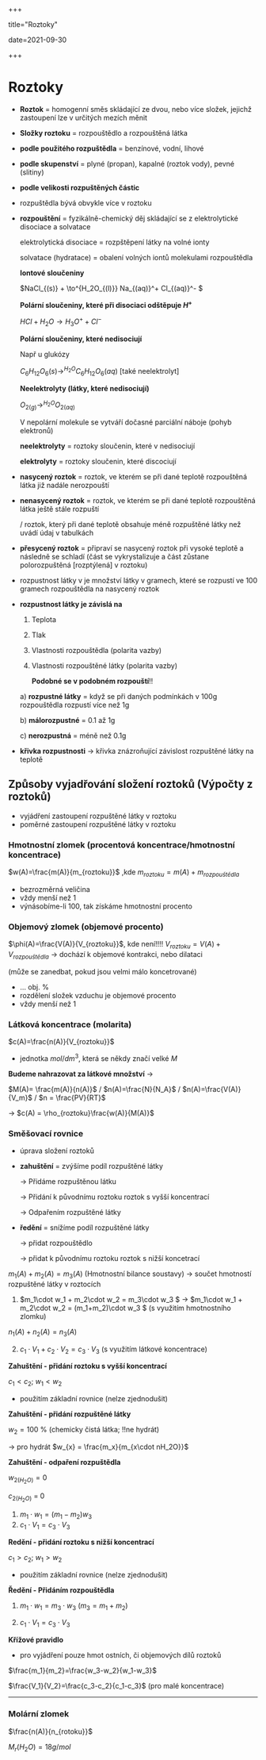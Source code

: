+++

title="Roztoky"

date=2021-09-30

+++

# Roztoky

- **Roztok** = homogenní směs skládající ze dvou, nebo více složek, jejichž zastoupení lze v určitých mezích měnit

- **Složky roztoku** = rozpouštědlo a rozpouštěná látka

- **podle použitého rozpuštědla** = benzínové, vodní, lihové

- **podle skupenství** = plyné (propan), kapalné (roztok vody), pevné (slitiny)

- **podle velikosti rozpuštěných částic**

- rozpuštědla bývá obvykle více v roztoku

- **rozpouštění** = fyzikálně-chemický děj skládající se z elektrolytické disociace a solvatace 

  elektrolytická disociace = rozpštěpení látky na volné ionty

  solvatace (hydratace) = obalení volných iontů molekulami rozpouštědla

  **Iontové sloučeniny**

  $NaCl_{(s)} + \to^{H_2O_{(l)}} Na_{(aq)}^+ Cl_{(aq)}^- $

  **Polární sloučeniny, které při disociaci odštěpuje $H^+$**

  $HCl + H_2O \to H_3O^+ + Cl^-$

  **Polární sloučeniny, které nedisociují**

  Např u glukózy

  $C_6H_{12}O_{6}(s) \to^{H_2O} C_6H_{12}O_{6}(aq)$ [také neelektrolyt] 

  **Neelektrolyty (látky, které nedisociují)**

  $O_{2(g)} \to^{H_2O} O_{2(aq)}$

  V nepolární molekule se vytváří dočasné parciální náboje (pohyb elektronů)

  **neelektrolyty** = roztoky sloučenin, které v nedisociují

  **elektrolyty** = roztoky sloučenin, které discociují

- **nasycený roztok** = roztok, ve kterém se při dané teplotě rozpouštěná látka již nadále nerozpouští

- **nenasycený roztok** = roztok, ve kterém se při dané teplotě rozpouštěná látka ještě stále rozpuští

  / roztok, který při dané teplotě obsahuje méně rozpuštěné látky než uvádí údaj v tabulkách

- **přesycený roztok** = připraví se nasycený roztok při vysoké teplotě a následně se schladí (část se vykrystalizuje a část zůstane polorozpuštěná [rozptýlená] v roztoku)

- rozpustnost látky v je množství látky v gramech, které se rozpustí ve 100 gramech rozpouštědla na nasycený roztok

- **rozpustnost látky je závislá na**

  1. Teplota

  2. Tlak

  3. Vlastnosti rozpouštědla (polarita vazby)

  4. Vlastnosti rozpouštěné látky (polarita vazby)

     **Podobné se v podobném rozpouští**!!

  a) **rozpustné látky** = když se při daných podmínkách v 100g rozpouštědla rozpustí více než 1g

  b) **málorozpustné** = 0.1 až 1g

  c) **nerozpustná** = méně než 0.1g

- **křivka rozpustnosti** $\to$ křivka znázroňující závislost rozpuštěné látky na teplotě

## Způsoby vyjadřování složení roztoků (Výpočty z roztoků)

- vyjádření zastoupení rozpuštěné látky v roztoku
- poměrné zastoupení rozpuštěné látky v roztoku

### Hmotnostní zlomek (procentová koncentrace/hmotnostní koncentrace)

$w(A)=\frac{m(A)}{m_{roztoku}}$  ,kde $m_{roztoku} = m(A) + m_{rozpouštědla}$

- bezrozměrná veličina
- vždy menší než 1
- výnásobíme-li 100, tak získáme hmotnostní procento

### Objemový zlomek (objemové procento)

$\phi(A)=\frac{V(A)}{V_{roztoku}}$, kde není!!!! $V_{roztoku}=V(A) + V_{rozpouštědla}$ $\to$ dochází k objemové kontrakci, nebo dilataci

(může se zanedbat, pokud jsou velmi málo koncetrované)

- ... obj. %
- rozdělení složek vzduchu je objemové procento
- vždy menší než 1

### Látková koncentrace (molarita)

$c(A)=\frac{n(A)}{V_{roztoku}}$

- jednotka $mol/dm^3$, která se někdy značí velké $M$

**Budeme nahrazovat za látkové množství** $\to$ 

$M(A)= \frac{m(A)}{n(A)}$ / $n(A)=\frac{N}{N_A}$ / $n(A)=\frac{V(A)}{V_m}$ / $n = \frac{PV}{RT}$

$\to$ $c(A) = \rho_{roztoku}\frac{w(A)}{M(A)}$

### Směšovací rovnice

- úprava složení roztoků

- **zahuštění** = zvýšíme podíl rozpuštěné látky

  $\to$ Přidáme rozpuštěnou látku

  $\to$ Přidání k původnímu roztoku roztok s vyšší koncentrací

  $\to$ Odpařením rozpuštěné látky

- **ředění** = snížíme podíl rozpuštěné látky

  $\to$ přidat rozpouštědlo

  $\to$ přidat k původnímu roztoku roztok s nižší koncetrací

$m_1(A) + m_2(A) = m_3(A)$ (Hmotnostní bilance soustavy) $\to$ součet hmotností rozpuštěné látky v roztocích

1. $m_1\cdot w_1 + m_2\cdot w_2 = m_3\cdot w_3 $ $\to$ $m_1\cdot w_1 + m_2\cdot w_2 = (m_1+m_2)\cdot w_3 $ (s využitím hmotnostního zlomku)

$n_1(A) + n_2(A) = n_3(A)$

2. $c_1\cdot V_1 + c_2\cdot V_2 = c_3\cdot V_3$ (s využitím látkové koncentrace)

**Zahuštění - přidání roztoku s vyšší koncentrací**

$c_1<c_2$; $w_1<w_2$

- použitím základní rovnice (nelze zjednodušit)

**Zahuštění - přidání rozpuštěné látky**

$w_2=100%$ % (chemicky čistá látka; !!ne hydrát)

$\to$ pro hydrát $w_{x} = \frac{m_x}{m_{x\cdot nH_2O}}$

**Zahuštění - odpaření rozpuštědla**

$w_{2(H_2O)}=0$

$c_{2(H_2O)}$ = 0

1. $m_1\cdot w_1 = (m_1-m_2)w_3$
2. $c_1\cdot V_1 = c_3\cdot V_3$

**Redění - přidání roztoku s nižší koncentrací**

$c_1>c_2$; $w_1>w_2$

- použitím základní rovnice (nelze zjednodušit)

**Ředění - Přidáním rozpouštědla**

1. $m_1\cdot w_1 = m_3\cdot w_3$ ($m_3 = m_1+m_2$)

2. $c_1\cdot V_1=c_3\cdot V_3$

**Křížové pravidlo**

- pro vyjádření pouze hmot ostních, či objemových dílů roztoků

$\frac{m_1}{m_2}=\frac{w_3-w_2}{w_1-w_3}$

$\frac{V_1}{V_2}=\frac{c_3-c_2}{c_1-c_3}$ (pro malé koncentrace)





---

### Molární zlomek

$\frac{n(A)}{n_{rotoku}}$

$M_r(H_2O)=18g/mol$